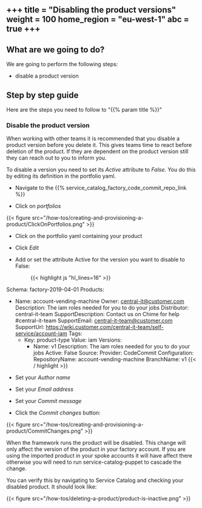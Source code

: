+++
title = "Disabling the product versions"
weight = 100
home_region = "eu-west-1"
abc = true
+++
---

## What are we going to do?

We are going to perform the following steps:

- disable a product version

## Step by step guide

Here are the steps you need to follow to "{{% param title %}}"

### Disable the product version

When working with other teams it is recommended that you disable a product version before you delete it.  This gives
teams time to react before deletion of the product.  If they are dependent on the product version still they can 
reach out to you to inform you.

To disable a version you need to set its *Active* attribute to *False*.  You do this by editing its definition in the 
portfolio yaml.

- Navigate to the {{% service_catalog_factory_code_commit_repo_link %}} 

- Click on *portfolios*

{{< figure src="/how-tos/creating-and-provisioning-a-product/ClickOnPortfolios.png" >}}

- Click on the portfolio yaml containing your product

- Click *Edit*

- Add or set the attribute Active for the version you want to disable to False:

  <figure>
   {{< highlight js "hl_lines=16" >}}
Schema: factory-2019-04-01
Products:
  - Name: account-vending-machine
    Owner: central-it@customer.com
    Description: The iam roles needed for you to do your jobs
    Distributor: central-it-team
    SupportDescription: Contact us on Chime for help #central-it-team
    SupportEmail: central-it-team@customer.com
    SupportUrl: https://wiki.customer.com/central-it-team/self-service/account-iam
    Tags:
    - Key: product-type
      Value: iam
    Versions:
      - Name: v1
        Description: The iam roles needed for you to do your jobs
        Active: False
        Source:
          Provider: CodeCommit
          Configuration:
            RepositoryName: account-vending-machine
            BranchName: v1
    {{< / highlight >}}
  </figure>

- Set your *Author name*
- Set your *Email address*
- Set your *Commit message*

- Click the *Commit changes* button:

{{< figure src="/how-tos/creating-and-provisioning-a-product/CommitChanges.png" >}}

When the framework runs the product will be disabled. This change will only affect the version of the product in your
factory account.  If you are using the imported product in your spoke accounts it will have affect there otherwise
you will need to run service-catalog-puppet to cascade the change. 

You can verify this by navigating to Service Catalog and checking your disabled product.  It should look like:

{{< figure src="/how-tos/deleting-a-product/product-is-inactive.png" >}}
